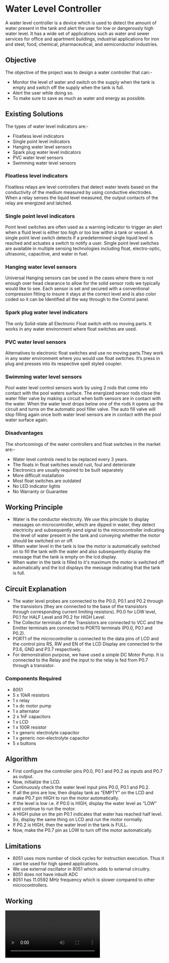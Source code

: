# Water Level Controller
A water level controller is a device which is used to detect the amount of water present in the tank and alert the user for low or dangerously high water level. It has a wide set of applications such as water and sewer services for office and apartment buildings, industrial applications for iron and steel, food, chemical, pharmaceutical, and semiconductor industries.

## Objective 
The objective of the project was to design a water controller that can:-
 - Monitor the level of water and switch on the supply when the tank is empty and switch off the supply when the tank is full.
 - Alert the user while doing so.
 - To make sure to save as much as water and energy as possible.
 
 ## Existing Solutions
 The types of water level indicators are:-
  - Floatless level indicators
  - Single point level indicators
  - Hanging water level sensors
  - Spark plug water level indicators
  - PVC water level sensors
  - Swimming water level sensors 
   
  ### Floatless level indicators
  Floatless relays are level controllers that detect water levels based on the conductivity of the medium measured by using conductive electrodes. When a relay senses the liquid level measured, the output contacts of the relay are energized and latched.
  
  ### Single point level indicators
  Point level switches are often used as a warning indicator to trigger an alert when a fluid level is either too high or too low within a tank or vessel. A single point level switch detects if a predetermined single liquid level is reached and actuates a switch to notify a user. Single point level switches are available in multiple sensing technologies including float, electro-optic, ultrasonic, capacitive, and water in fuel.
  
  ### Hanging water level sensors
  Universal Hanging sensors can be used in the cases where there is not enough over head clearance to allow for the solid sensor rods we typically would like to see. Each sensor is set and secured with a conventional compression fitting to insure it stays at the correct level and is also color coded so it can be Identified all the way through to the Control panel.
  
  ### Spark plug water level indicators
  The only Solid-state all Electronic Float switch with no moving parts. It works in any water environment where float switches are used.

  ### PVC water level sensors
  Alternatives to electronic float switches and use no moving parts.They work in any water environment where you would use float switches. It’s press in plug and presses into its respective spell styled coupler.
  
  ### Swimming water level sensors
  Pool water level control sensors work by using 2 rods that come into contact with the pool waters surface. The energized sensor rods close the water filler valve by making a circuit when both sensors are in contact with the water. When the water level drops below one of the rods it opens up the circuit and turns on the automatic pool filler valve. The auto fill valve will stop filling again once both water level sensors are in contact with the pool water surface again. 

 ### Disadvantages
 The shortcomings of the water controllers and float switches in the market are:-
  - Water level controls need to be replaced every 3 years.
  - The floats in float switches would rust, foul and deteriorate
  - Electronics are usually required to be built separately
  - More difficult installation
  - Most float switches are outdated
  - No LED indicator lights
  - No Warranty or Guarantee
 
## Working Principle
 - Water is the conductor electricity. We use this principle to display messages on microcontroller, which are dipped in water, they detect electricity and subsequently send signal to the microcontroller indicating the level of water present in the tank and conveying whether the motor should be switched on or off.
 - When water level in the tank is low the motor is automatically switched on to fill the tank with the water and also subsequently display the message that the tank is empty on the lcd display.
 -  When water in the tank is filled to it's maximum the motor is switched off automatically and the lcd displays the message indicating that the tank is full.

## Circuit Explanation
 - The water level probes are connected to the P0.0, P0.1 and P0.2 through the transistors (they are connected to the base of the transistors through corresponding current limiting resistors). P0.0 for LOW level, P0.1 for HALF Level and P0.2 for HIGH Level.
 - The Collector terminals of the Transistors are connected to VCC and the Emitter terminals are connected to PORT0 terminals (P0.0, P0.1 and P0.2).
 - PORT1 of the microcontroller is connected to the data pins of LCD and the control pins RS, RW and EN of the LCD Display are connected to the P3.6, GND and P3.7 respectively.
 - For demonstration purpose, we have used a simple DC Motor Pump. It is connected to the Relay and the input to the relay is fed from P0.7 through a transistor.
### Components Required
 - 8051
 - 5 x 10kR resistors
 - 1 x relay
 - 1 x dc motor pump
 - 1 x alternator
 - 2 x 1nF capacitors
 - 1 x LCD
 - 1 x 100R resistor
 - 1 x generic electrolyte capacitor
 - 1 x generic non-electrolyte capacitor
 - 5 x buttons
 
 ## Algorithm
 - First configure the controller pins P0.0, P0.1 and P0.2 as inputs and P0.7 as output.
 - Now, initialize the LCD.
 - Continuously check the water level input pins P0.0, P0.1 and P0.2.
 - If all the pins are low, then display tank as “EMPTY” on the LCD and make P0.7 pin HIGH to run the motor automatically.
 - If the level is low i.e. if P0.0 is HIGH, display the water level as “LOW” and continue to run the motor.
 - A HIGH pulse on the pin P0.1 indicates that water has reached half level. So, display the same thing on LCD and run the motor normally.
 - If P0.2 is HIGH, then the water level in the tank is FULL.
 - Now, make the P0.7 pin as LOW to turn off the motor automatically.
 
 ## Limitations
 - 8051 uses more number of clock cycles for instruction execution. Thus it cant be used for high speed applications.
 - We use external oscillator in 8051 which adds to external circuitry.
 - 8051 does not have inbuilt ADC
 - 8051 has 11.0592 MHz frequency which is slower compared to other microcontrollers.

 ## Working
 ![Video](water-project.mp4)
